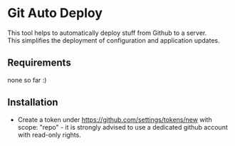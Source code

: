 # Git Auto Deploy

This tool helps to automatically deploy stuff from Github to a server. \
This simplifies the deployment of configuration and application updates.

## Requirements

none so far :)

## Installation

- Create a token under https://github.com/settings/tokens/new with scope: "repo" - it is strongly advised to use a dedicated github account with read-only rights.

